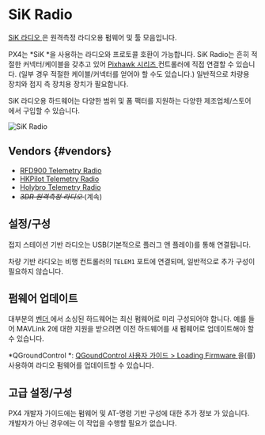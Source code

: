 # SiK Radio

[SiK 라디오 ](https://github.com/LorenzMeier/SiK)은 원격측정 라디오용 펌웨어 및 툴 모음입니다.

PX4는 *SiK *을 사용하는 라디오와 프로토콜 호환이 가능합니다. SiK Radio는 흔히 적절한 커넥터/케이블을 갖추고 있어 [ Pixhawk 시리즈 ](../flight_controller/pixhawk_series.md) 컨트롤러에 직접 연결할 수 있습니다. (일부 경우 적절한 케이블/커넥터를 얻어야 할 수도 있습니다.) 일반적으로 차량용 장치와 접지 측 장치용 장치가 필요합니다.

SiK 라디오용 하드웨어는 다양한 범위 및 폼 팩터를 지원하는 다양한 제조업체/스토어에서 구입할 수 있습니다.

![SiK Radio](../../assets/hardware/telemetry/holybro_sik_radio.jpg)

## Vendors {#vendors}

* [RFD900 Telemetry Radio](../telemetry/rfd900_telemetry.md)
* [HKPilot Telemetry Radio](../telemetry/hkpilot_sik_radio.md)
* [Holybro Telemetry Radio](../telemetry/holybro_sik_radio.md)
* <del><em>3DR 원격측정 라디오 </em></del> (계속)

## 설정/구성

접지 스테이션 기반 라디오는 USB(기본적으로 플러그 앤 플레이)를 통해 연결됩니다.

차량 기반 라디오는 비행 컨트롤러의 ` TELEM1 ` 포트에 연결되며, 일반적으로 추가 구성이 필요하지 않습니다.

## 펌웨어 업데이트

대부분의 [벤더 ](#vendors)에서 소싱된 하드웨어는 최신 펌웨어로 미리 구성되어야 합니다. 예를 들어 MAVLink 2에 대한 지원을 받으려면 이전 하드웨어를 새 펌웨어로 업데이트해야 할 수 있습니다.

*QGroundControl *: [QGoundControl 사용자 가이드 > Loading Firmware ](https://docs.qgroundcontrol.com/en/SetupView/Firmware.html)을(를) 사용하여 라디오 펌웨어를 업데이트할 수 있습니다.

## 고급 설정/구성

PX4 개발자 가이드에는 펌웨어 및 AT-명령 기반 구성에 대한 추가 정보 가 있습니다. 개발자가 아닌 경우에는 이 작업을 수행할 필요가 없습니다.</p>